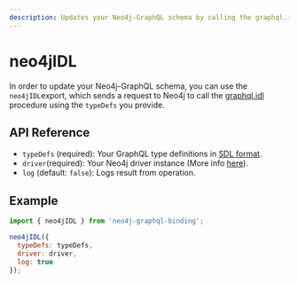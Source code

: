```yaml
---
description: Updates your Neo4j-GraphQL schema by calling the graphql.idl procedure.
---
```


# neo4jIDL

In order to update your Neo4j-GraphQL schema, you can use the `neo4jIDL`export, which sends a request to Neo4j to call the [graphql.idl](https://github.com/neo4j-graphql/neo4j-graphql/tree/3.3#uploading-a-graphql-schema) procedure using the `typeDefs` you provide.

## API Reference

* `typeDefs` \(required\): Your GraphQL type definitions in [SDL format](https://www.prisma.io/blog/graphql-sdl-schema-definition-language-6755bcb9ce51/). 
* `driver`\(required\): Your Neo4j driver instance \(More info [here](https://www.npmjs.com/package/neo4j-driver)\). 
* `log` \(default: `false`\): Logs result from operation.

## Example

```javascript
import { neo4jIDL } from 'neo4j-graphql-binding';

neo4jIDL({
  typeDefs: typeDefs,
  driver: driver,
  log: true
});
```

